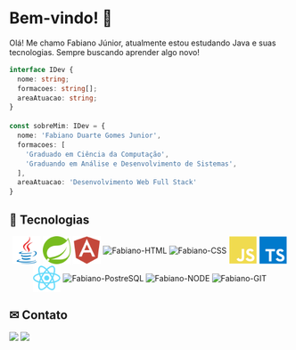 # Bem-vindo! 👋
Olá! Me chamo Fabiano Júnior, atualmente estou estudando Java e suas tecnologias. Sempre buscando aprender algo novo!

```ts
interface IDev {
  nome: string;
  formacoes: string[];
  areaAtuacao: string;
}

const sobreMim: IDev = {
  nome: 'Fabiano Duarte Gomes Junior',
  formacoes: [
    'Graduado em Ciência da Computação',
    'Graduando em Análise e Desenvolvimento de Sistemas',
  ],
  areaAtuacao: 'Desenvolvimento Web Full Stack'
}
```

## 🚀 Tecnologias
<div align="center"> 
  <img align="center" alt="Fabiano-Java" height="50" width="50" src="https://github.com/devicons/devicon/blob/master/icons/java/java-original.svg">
  <img align="center" alt="Fabiano-Java" height="50" width="50" src="https://github.com/devicons/devicon/blob/master/icons/spring/spring-original.svg">
  <img align="center" alt="Fabiano-Java" height="50" width="50" src="https://github.com/devicons/devicon/blob/master/icons/angularjs/angularjs-plain.svg">
  <img align="center" alt="Fabiano-HTML" height="50" width="50" src="https://camo.githubusercontent.com/89a4f052af35af3ae91139b0da6496483e00d4fb645589fc4d26cf95b42f8454/68747470733a2f2f63646e2e6a7364656c6976722e6e65742f67682f64657669636f6e732f64657669636f6e2f69636f6e732f68746d6c352f68746d6c352d706c61696e2d776f72646d61726b2e737667">
  <img align="center" alt="Fabiano-CSS" height="50" width="50" src="https://camo.githubusercontent.com/b3ce9472d369cacc72c37b7be98298b051836c138eada89587178fbd41939043/68747470733a2f2f63646e2e6a7364656c6976722e6e65742f67682f64657669636f6e732f64657669636f6e2f69636f6e732f637373332f637373332d706c61696e2d776f72646d61726b2e737667">
  
  <img align="center" alt="Fabiano-Js" height="50" width="50" src="https://raw.githubusercontent.com/devicons/devicon/master/icons/javascript/javascript-plain.svg">
  <img align="center" alt="Fabiano-Ts" height="50" width="50" src="https://raw.githubusercontent.com/devicons/devicon/master/icons/typescript/typescript-plain.svg">
  <img align="center" alt="Fabiano-React" height="50" width="50" src="https://raw.githubusercontent.com/devicons/devicon/master/icons/react/react-original.svg">
  <img align="center" alt="Fabiano-PostreSQL" height="50" width="50" src="https://cdn.jsdelivr.net/gh/devicons/devicon/icons/postgresql/postgresql-plain-wordmark.svg" />
  <img align="center" alt="Fabiano-NODE" height="50" width="50" src="https://cdn.jsdelivr.net/gh/devicons/devicon/icons/nodejs/nodejs-plain.svg" />
  <img align="center" alt="Fabiano-GIT" height="50" width="50"src="https://cdn.jsdelivr.net/gh/devicons/devicon/icons/git/git-original.svg" />
</div> 

## ✉ Contato
  
<div> 
  <a href="https://www.linkedin.com/in/fabianojunior139/" target="_blank"><img src="https://img.shields.io/badge/-LinkedIn-%230077B5?style=for-the-badge&logo=linkedin&logoColor=white" target="_blank"></a> 
  <a href = "mailto:fabianojunior139@gmail.com"><img src="https://img.shields.io/badge/-fabianojunior139@gmail.com-%23333?style=for-the-badge&logo=gmail&color=11ab3a&logoColor=white" target="_blank"></a>
</div>
